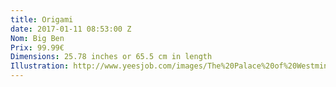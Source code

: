 ```yaml
---
title: Origami
date: 2017-01-11 08:53:00 Z
Nom: Big Ben
Prix: 99.99€
Dimensions: 25.78 inches or 65.5 cm in length
Illustration: http://www.yeesjob.com/images/The%20Palace%20of%20Westminster%2001.JPG
---
```


